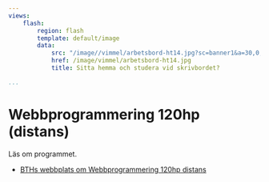 ```yaml
---
views:
    flash:
        region: flash
        template: default/image
        data:
            src: "/image//vimmel/arbetsbord-ht14.jpg?sc=banner1&a=30,0,40,0"
            href: /image/vimmel/arbetsbord-ht14.jpg
            title: Sitta hemma och studera vid skrivbordet?

...
```

Webbprogrammering 120hp (distans)
========================================

Läs om programmet.

* [BTHs webbplats om Webbprogrammering 120hp distans](http://www.bth.se/distansutbildningar/webbprogrammering)

<!--
* [Programmet inför antagningsomgång HT16](http://edu.bth.se/utbildning/utb_program.asp?PtKod=PAGWH16h)
* [Svar på vanliga frågor](t/4964).
-->
